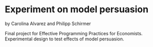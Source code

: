 # Experiment on model persuasion
by
Carolina Alvarez and
Philipp Schirmer

Final project for Effective Programming Practices for Economists. Experimental design to test effects of model persuasion.
